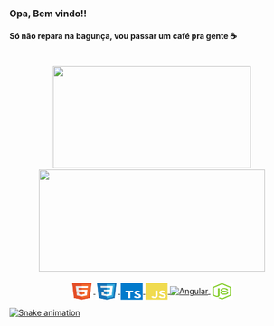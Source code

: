 ### Opa, Bem vindo!! 
#### Só não repara na bagunça, vou passar um café pra gente ☕
#

<div align="center">
  <a href="https://github.com/weygerus">
  <img height="180em" width="350px"
       src="https://github-readme-stats.vercel.app/api?username=weygerus&show_icons=true&theme=dracula&include_all_commits=true&count_private=true"/>
  <img height="180em" width="400px"
       src="https://github-readme-stats.vercel.app/api/top-langs/?username=weygerus&layout=compact&langs_count=16&theme=dracula"/>
</div>
<div style="display: inline_block" align="center"><br>
  <img align="center" alt="HTML" height="30" width="40" src="https://raw.githubusercontent.com/devicons/devicon/master/icons/html5/html5-original.svg">
  <img align="center" alt="CSS" height="30" width="40" src="https://raw.githubusercontent.com/devicons/devicon/master/icons/css3/css3-original.svg">
  <img align="center" alt="Ts" height="30" width="40" src="https://raw.githubusercontent.com/devicons/devicon/master/icons/typescript/typescript-plain.svg">
  <img align="center" alt="Js" height="30" width="40" src="https://raw.githubusercontent.com/devicons/devicon/master/icons/javascript/javascript-plain.svg">
  <img align="center" alt="Angular" height="30" width="40" src="https://cdn.jsdelivr.net/gh/devicons/devicon/icons/angularjs/angularjs-original.svg">
  <img align="center" alt="nodejs" height="30" width="40" src="https://raw.githubusercontent.com/devicons/devicon/master/icons/nodejs/nodejs-original.svg">
</div>
  
![Snake animation](https://github.com/weygerus/weygerus/blob/output/github-contribution-grid-snake.svg)
